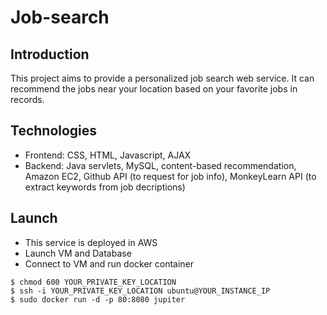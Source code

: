 # Job-search
## Introduction
This project aims to provide a personalized job search web service. It can recommend the jobs near your location based on your favorite jobs in records.

## Technologies
* Frontend: CSS, HTML, Javascript, AJAX
* Backend: Java servlets, MySQL, content-based recommendation, Amazon EC2, Github API (to request for job info), MonkeyLearn API (to extract keywords from job decriptions)

## Launch
* This service is deployed in AWS
* Launch VM and Database
* Connect to VM and run docker container
```
$ chmod 600 YOUR_PRIVATE_KEY_LOCATION
$ ssh -i YOUR_PRIVATE_KEY_LOCATION ubuntu@YOUR_INSTANCE_IP
$ sudo docker run -d -p 80:8080 jupiter
```
